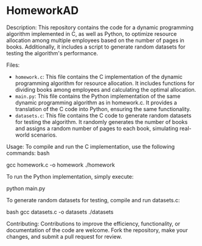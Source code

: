 # HomeworkAD
Description:
This repository contains the code for a dynamic programming algorithm implemented in C, as well as Python, to optimize resource allocation among multiple employees based on the number of pages in books. Additionally, it includes a script to generate random datasets for testing the algorithm's performance.

Files:

- `homework.c`: This file contains the C implementation of the dynamic programming algorithm for resource allocation. It includes functions for dividing books among employees and calculating the optimal allocation.
- `main.py`: This file contains the Python implementation of the same dynamic programming algorithm as in homework.c. It provides a translation of the C code into Python, ensuring the same functionality.
- `datasets.c`: This file contains the C code to generate random datasets for testing the algorithm. It randomly generates the number of books and assigns a random number of pages to each book, simulating real-world scenarios.

Usage:
    To compile and run the C implementation, use the following commands:
    bash

gcc homework.c -o homework
./homework

To run the Python implementation, simply execute:

python main.py

To generate random datasets for testing, compile and run datasets.c:

bash
    gcc datasets.c -o datasets
    ./datasets

Contributing:
Contributions to improve the efficiency, functionality, or documentation of the code are welcome. Fork the repository, make your changes, and submit a pull request for review.
